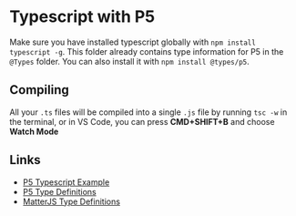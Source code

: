 # Typescript with P5

Make sure you have installed typescript globally with `npm install typescript -g`. This folder already contains type information for P5 in the `@Types` folder. You can also install it with `npm install @types/p5`.

## Compiling

All your `.ts` files will be compiled into a single `.js` file by running `tsc -w` in the terminal, or in VS Code, you can press **CMD+SHIFT+B** and choose **Watch Mode**

## Links

- [P5 Typescript Example](https://github.com/Gaweph/p5-typescript-starter)
- [P5 Type Definitions](https://www.npmjs.com/package/@types/p5)
- [MatterJS Type Definitions](https://www.npmjs.com/package/@types/matter-js)